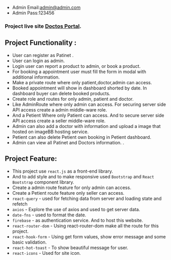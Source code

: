 -   Admin Email:admin@admin.com
-   Admin Pass:123456

### Project live site [Doctos Portal](https://doctor-portal-2.vercel.app/).

## Project Functionality :

  - User can register as Patinet .
  - User can login as admin.
  - Login user can report a product to admin, or book a product.
  - For booking a appointment user must fill the form in modal with additional information.
  - Make a private route where only patient,doctor,admin can access.
  - Booked appointment will show in  dashboard shorted by date. In dashboard buyer can delete booked products.
  - Create role and routes for only admin, patient and doctor.
  - Like AdminRoute where only admin can access. For securing server side API access create a admin middle-ware role.
  - And a Petient Where only Patient can access. And to secure server side API access create a seller middle-ware role.
  - Admin can also add a doctor with  information and upload a image that hosted on imageBB hosting service.
  - Petient can also delete Petient own booking in Petient dashboard.
  - Admin can view all Patinet and Doctors information. .

## Project Feature:

 - This project use <code>react.js</code>  as a front-end library.
 - And to add style and to make responsive used <code>Bootstrap</code> and <code>React Bootstrap</code> component library.
 - Create a admin route feature for only admin can access.
 - Create a Petient route feature only seller can access.
 - <code>react-query</code> - used for fetching data from server and loading state and refetch
 - <code>axios</code> - Explore the use of axios and used to get server data.
 - <code>date-fns</code> - used to format the date.
 - <code>firebase</code> - as authentication service. And to host this website.
 - <code>react-router-dom</code> - Using react-router-dom make all the route for this project.
 - <code>react-hook-form</code> - Using get form values, show error message and some basic validation.
 - <code>react-hot-toast</code> - To show beautiful message for user.
 - <code>react-icons</code> - Used for site icon.
